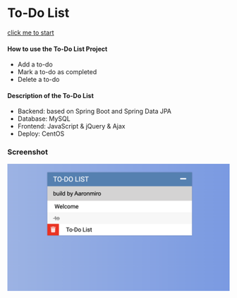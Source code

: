 # To-Do List

[click me to start](http://104.131.45.178:8091/)

#### How to use the To-Do List Project

- Add a to-do
- Mark a to-do as completed
- Delete a to-do

#### Description of the To-Do List

- Backend: based on Spring Boot and Spring Data JPA
- Database: MySQL
- Frontend: JavaScript & jQuery & Ajax
- Deploy: CentOS 



### Screenshot

<img src="Screen Shot of todolist.png" style="zoom:60%;" />











